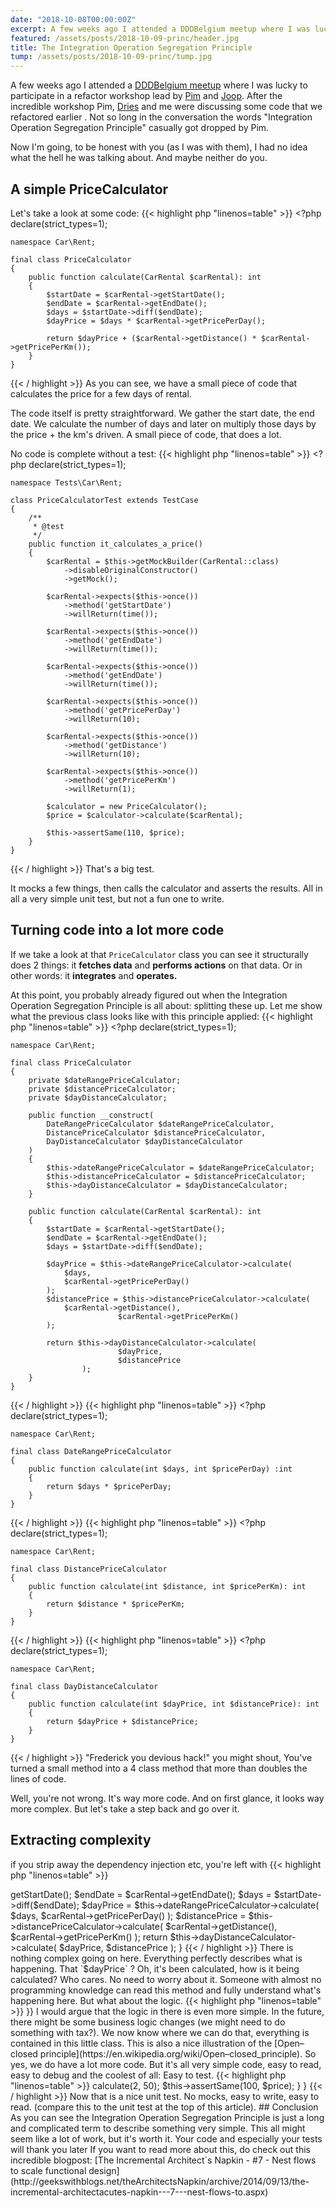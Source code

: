 ```yaml
---
date: "2018-10-08T00:00:00Z"
excerpt: A few weeks ago I attended a DDDBelgium meetup where I was lucky to participate in a refactor workshop lead by Pim and Joop. After the incredible workshop Pim, Dries and me were discussing some code that we refactored earlier . Not so long in the conversation the words “Integration Operation Segregation Principle” casually got dropped by Pim.
featured: /assets/posts/2018-10-09-princ/header.jpg
title: The Integration Operation Segregation Principle
tump: /assets/posts/2018-10-09-princ/tump.jpg
---
```


A few weeks ago I attended a [DDDBelgium meetup](https://www.meetup.com/dddbelgium/events/252030211) where I was lucky to participate in a refactor workshop lead by [Pim](https://twitter.com/Pelshoff) and [Joop](https://twitter.com/jlammerts). After the incredible workshop Pim, [Dries](https://twitter.com/driesvints) and me were discussing some code that we refactored earlier . Not so long in the conversation the words "Integration Operation Segregation Principle" casually got dropped by Pim.

Now I'm going, to be honest with you (as I was with them), I had no idea what the hell he was talking about. And maybe neither do you.

## A simple PriceCalculator

Let's take a look at some code:
{{< highlight php "linenos=table" >}}
    <?php
    declare(strict_types=1);
    
    namespace Car\Rent;
    
    final class PriceCalculator
    {
        public function calculate(CarRental $carRental): int
        {
            $startDate = $carRental->getStartDate();
            $endDate = $carRental->getEndDate();
            $days = $startDate->diff($endDate);
            $dayPrice = $days * $carRental->getPricePerDay();
    
            return $dayPrice + ($carRental->getDistance() * $carRental->getPricePerKm());
        }
    }
{{< / highlight >}}
As you can see, we have a small piece of code that calculates the price for a few days of rental.

The code itself is pretty straightforward. We gather the start date, the end date. We calculate the number of days and later on multiply those days by the price + the km's driven. A small piece of code, that does a lot.

No code is complete without a test:
{{< highlight php "linenos=table" >}}
    <?php
    declare(strict_types=1);
    
    namespace Tests\Car\Rent;
    
    class PriceCalculatorTest extends TestCase
    {
        /**
         * @test
         */
        public function it_calculates_a_price()
        {
            $carRental = $this->getMockBuilder(CarRental::class)
                ->disableOriginalConstructor()
                ->getMock();
    
            $carRental->expects($this->once())
                ->method('getStartDate')
                ->willReturn(time());
    
            $carRental->expects($this->once())
                ->method('getEndDate')
                ->willReturn(time());
    
            $carRental->expects($this->once())
                ->method('getEndDate')
                ->willReturn(time());
    
            $carRental->expects($this->once())
                ->method('getPricePerDay')
                ->willReturn(10);
    
            $carRental->expects($this->once())
                ->method('getDistance')
                ->willReturn(10);
    
            $carRental->expects($this->once())
                ->method('getPricePerKm')
                ->willReturn(1);
    
            $calculator = new PriceCalculator();
            $price = $calculator->calculate($carRental);
    
            $this->assertSame(110, $price);
        }
    }
{{< / highlight >}}
That's a big test.

It mocks a few things, then calls the calculator and asserts the results. All in all a very simple unit test, but not a fun one to write.

## Turning code into a lot more code

If we take a look at that `PriceCalculator` class you can see it structurally does 2 things: it **fetches data** and **performs actions** on that data. Or in other words: it **integrates** and **operates.**

At this point, you probably already figured out when the Integration Operation Segregation Principle is all about: splitting these up. Let me show what the previous class looks like with this principle applied:
{{< highlight php "linenos=table" >}}
    <?php
    declare(strict_types=1);
    
    namespace Car\Rent;
    
    final class PriceCalculator
    {
        private $dateRangePriceCalculator;
        private $distancePriceCalculator;
        private $dayDistanceCalculator;
    
        public function __construct(
            DateRangePriceCalculator $dateRangePriceCalculator,
            DistancePriceCalculator $distancePriceCalculator,
            DayDistanceCalculator $dayDistanceCalculator
        )
        {
            $this->dateRangePriceCalculator = $dateRangePriceCalculator;
            $this->distancePriceCalculator = $distancePriceCalculator;
            $this->dayDistanceCalculator = $dayDistanceCalculator;
        }
    
        public function calculate(CarRental $carRental): int
        {
            $startDate = $carRental->getStartDate();
            $endDate = $carRental->getEndDate();
            $days = $startDate->diff($endDate);
    
            $dayPrice = $this->dateRangePriceCalculator->calculate(
                $days,
                $carRental->getPricePerDay()
            );
            $distancePrice = $this->distancePriceCalculator->calculate(
                $carRental->getDistance(), 
    						$carRental->getPricePerKm()
            );
    
            return $this->dayDistanceCalculator->calculate(
    						$dayPrice, 
    						$distancePrice
    				);
        }
    }
{{< / highlight >}}
{{< highlight php "linenos=table" >}}
    <?php
    declare(strict_types=1);
    
    namespace Car\Rent;
    
    final class DateRangePriceCalculator
    {
        public function calculate(int $days, int $pricePerDay) :int
        {
            return $days * $pricePerDay;
        }
    }
{{< / highlight >}}
{{< highlight php "linenos=table" >}}
    <?php
    declare(strict_types=1);
    
    namespace Car\Rent;
    
    final class DistancePriceCalculator
    {
        public function calculate(int $distance, int $pricePerKm): int
        {
            return $distance * $pricePerKm;
        }
    }
{{< / highlight >}}
{{< highlight php "linenos=table" >}}
    <?php
    declare(strict_types=1);
    
    namespace Car\Rent;
    
    final class DayDistanceCalculator
    {
        public function calculate(int $dayPrice, int $distancePrice): int
        {
            return $dayPrice + $distancePrice;
        }
    }
{{< / highlight >}}
"Frederick you devious hack!" you might shout, You've turned a small method into a 4 class method that more than doubles the lines of code.

Well, you're not wrong. It's way more code. And on first glance, it looks way more complex. But let's take a step back and go over it.

## Extracting complexity

if you strip away the dependency injection etc, you're left with
{{< highlight php "linenos=table" >}}
<?php
    public function calculate(CarRental $carRental): int
    {
        $startDate = $carRental->getStartDate();
        $endDate = $carRental->getEndDate();
        $days = $startDate->diff($endDate);

        $dayPrice = $this->dateRangePriceCalculator->calculate(
            $days,
            $carRental->getPricePerDay()
        );
        $distancePrice = $this->distancePriceCalculator->calculate(
            $carRental->getDistance(), 
                        $carRental->getPricePerKm()
        );

        return $this->dayDistanceCalculator->calculate(
                        $dayPrice, 
                        $distancePrice
                );
    }
{{< / highlight >}}
There is nothing complex going on here. Everything perfectly describes what is happening. That `$dayPrice` ? Oh, it's been calculated, how is it being calculated? Who cares. No need to worry about it. Someone with almost no programming knowledge can read this method and fully understand what's happening here.

But what about the logic.
{{< highlight php "linenos=table" >}}
<?php
    final class DateRangePriceCalculator
    {
        public function calculate(int $days, int $pricePerDay): int
        {
            return $days * $pricePerDay;
        }
    }
{{< / highlight >}}
I would argue that the logic in there is even more simple.

In the future, there might be some business logic changes (we might need to do something with tax?). We now know where we can do that, everything is contained in this little class.

This is also a nice illustration of the [Open–closed principle](https://en.wikipedia.org/wiki/Open–closed_principle).

So yes, we do have a lot more code. But it's all very simple code, easy to read, easy to debug and the coolest of all: Easy to test.
{{< highlight php "linenos=table" >}}
    <?php
    declare(strict_types=1);
    
    namespace Tests\Car\Rent;
    
    use Car\Rent\DateRangePriceCalculator;
    
    class DateRangePriceCalculatorTest extends TestCase
    {
        /**
         * @test
         */
        public function it_calculates_a_price_for_a_date_range()
        {
            $dateRangeCaluclator = new DateRangePriceCalculator();
            $price = $dateRangeCaluclator->calculate(2, 50);
    
            $this->assertSame(100, $price);
        }
    }
{{< / highlight >}}
Now that is a nice unit test. No mocks, easy to write, easy to read. (compare this to the unit test at the top of this article).

## Conclusion

As you can see the Integration Operation Segregation Principle is just a long and complicated term to describe something very simple. This all might seem like a lot of work, but it's worth it. Your code and especially your tests will thank you later

If you want to read more about this, do check out this incredible blogpost: [The Incremental Architect´s Napkin - #7 - Nest flows to scale functional design](http://geekswithblogs.net/theArchitectsNapkin/archive/2014/09/13/the-incremental-architectacutes-napkin---7---nest-flows-to.aspx)